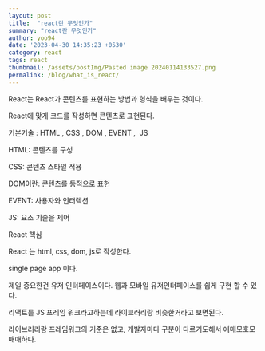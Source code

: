 ```yaml
---
layout: post
title:  "react란 무엇인가"
summary: "react란 무엇인가"
author: yoo94
date: '2023-04-30 14:35:23 +0530'
category: react
tags: react
thumbnail: /assets/postImg/Pasted image 20240114133527.png
permalink: /blog/what_is_react/
---
```



React는 React가 콘텐츠를 표현하는 방법과 형식을 배우는 것이다.



React에 맞게 코드를 작성하면 콘텐츠로 표현된다.



기본기술 : HTML , CSS , DOM , EVENT ,  JS



HTML: 콘텐츠를 구성

CSS: 콘텐츠 스타일 적용

DOM이란: 콘텐츠를 동적으로 표현

EVENT: 사용자와 인터렉션

JS: 요소 기술을 제어 



React 핵심

React 는 html, css, dom, js로 작성한다.

single page app 이다.

제일 중요한건 유저 인터페이스이다. 웹과 모바일 유저인터페이스를 쉽게 구현 할 수 있다.



리액트를 JS 프레임 워크라고하는데 라이브러리랑 비슷한거라고 보면된다.

라이브러리랑 프레임워크의 기준은 없고, 개발자마다 구분이 다르기도해서 애매모호모매애하다.